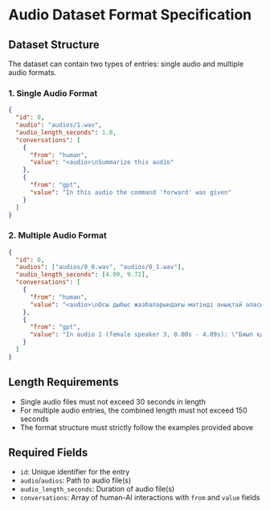 # Audio Dataset Format Specification

## Dataset Structure
The dataset can contain two types of entries: single audio and multiple audio formats.

### 1. Single Audio Format
```json
{
  "id": 0,
  "audio": "audios/1.wav",
  "audio_length_seconds": 1.0,
  "conversations": [
    {
      "from": "human",
      "value": "<audio>\nSummarize this audio"
    },
    {
      "from": "gpt",
      "value": "In this audio the command 'forward' was given"
    }
  ]
}
```

### 2. Multiple Audio Format
```json
{
  "id": 0,
  "audios": ["audios/0_0.wav", "audios/0_1.wav"],
  "audio_length_seconds": [4.09, 9.72],
  "conversations": [
    {
      "from": "human",
      "value": "<audio>\nОсы дыбыс жазбаларындағы мәтінді анықтай аласыз ба? Сөйлеушілер мен уақыт туралы ақпаратты қосыңыз."
    },
    {
      "from": "gpt",
      "value": "In audio 1 (female speaker 3, 0.00s - 4.09s): \"Биыл қала тұрғындары мен қонақтары жаңа лептегі мерекеге куә болмақ.\"\nIn audio 2 (female speaker 4, 4.09s - 13.81s): \"Сондай-ақ Алматыда ашылған Біріккен Ұлттар Ұйымының ғимаратына Орталық Азия мәселесін шешуге арналған тұрақты даму мақсаттары жөніндегі орталықты ашу қажеттігін айтты.\""
    }
  ]
}
```

## Length Requirements
* Single audio files must not exceed 30 seconds in length
* For multiple audio entries, the combined length must not exceed 150 seconds
* The format structure must strictly follow the examples provided above

## Required Fields
* `id`: Unique identifier for the entry
* `audio`/`audios`: Path to audio file(s)
* `audio_length_seconds`: Duration of audio file(s)
* `conversations`: Array of human-AI interactions with `from` and `value` fields

